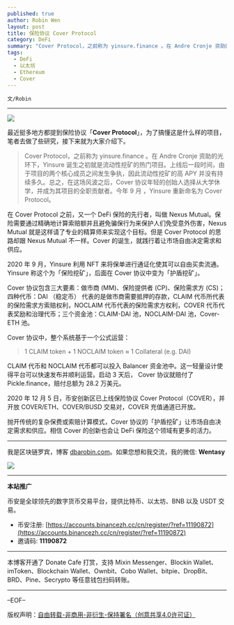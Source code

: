 ```yaml
---
published: true
author: Robin Wen
layout: post
title: 保险协议 Cover Protocol
category: DeFi
summary: "Cover Protocol，之前称为 yinsure.finance 。在 Andre Cronje 资助的光环下，Yinsure 诞生之初就是流动性挖矿的热门项目。上线后一段时间，由于项目的两个核心成员之间发生争执，因此流动性挖矿的高 APY 并没有持续多久。总之，在这场风波之后，Cover 协议年轻的创始人选择从大学休学，并成为其项目的全职贡献者。今年 9 月 ，Yinsure 重新命名为 Cover Protocol。抛开传统的复杂保费或索赔计算模式，Cover 协议的「护盾挖矿」让市场自由决定需求和供应。相信 Cover 的创新也会让 DeFi 保险这个领域有更多的活力。"
tags:
  - DeFi
  - 以太坊
  - Ethereum
  - Cover
---
```


`文/Robin`

***

![](https://cdn.dbarobin.com/75kl6nd.png)

最近挺多地方都提到保险协议「**Cover Protocol**」，为了搞懂这是什么样的项目，笔者去做了些研究，接下来就为大家介绍下。

> Cover Protocol，之前称为 yinsure.finance 。在 Andre Cronje 资助的光环下，Yinsure 诞生之初就是流动性挖矿的热门项目。上线后一段时间，由于项目的两个核心成员之间发生争执，因此流动性挖矿的高 APY 并没有持续多久。总之，在这场风波之后，Cover 协议年轻的创始人选择从大学休学，并成为其项目的全职贡献者。今年 9 月 ，Yinsure 重新命名为 Cover Protocol。

在 Cover Protocol 之前，又一个 DeFi 保险的先行者，叫做 Nexus Mutual。保险需要通过精确地计算索赔额并且避免骗保行为来保护人们免受意外伤害，Nexus Mutual 就是这样请了专业的精算师来实现这个目标。但是 Cover Protocol 的思路却跟 Nexus Mutual 不一样。Cover 的诞生，就践行着让市场自由决定需求和供应。

2020 年 9 月，Yinsure 利用 NFT 来将保单进行通证化使其可以自由买卖流通。Yinsure 称这个为「保险挖矿」，后面在 Cover 协议中变为「护盾挖矿」。

Cover 协议包含三大要素：做市商 (MM)、保险提供者 (CP)、保险需求方 (CS)；四种代币：DAI （稳定币） 代表的是做市商需要抵押的存款，CLAIM 代币所代表的保险需求方索赔权利，NOCLAIM 代币代表的保险需求方权利，COVER 代币代表奖励和治理代币；三个资金池：CLAIM-DAI 池，NOCLAIM-DAI 池，Cover-ETH 池。

Cover 协议中，整个系统基于一个公式运营：

> 1 CLAIM token + 1 NOCLAIM token ≈ 1 Collateral (e.g. DAI)

CLAIM 代币和 NOCLAIM 代币都可以投入 Balancer 资金池中。这一轻量设计使得平台可以快速发布并顺利运营。启动 3 天后， Cover 协议就赔付了 Pickle.finance，赔付总额为 28.2 万美元。

2020 年 12 月 5 日，币安创新区已上线保险协议 Cover Protocol（COVER），并开放 COVER/ETH、COVER/BUSD 交易对，COVER 充值通道已开放。

抛开传统的复杂保费或索赔计算模式，Cover 协议的「护盾挖矿」让市场自由决定需求和供应。相信 Cover 的创新也会让 DeFi 保险这个领域有更多的活力。

***

我是区块链罗宾，博客 [dbarobin.com](https://dbarobin.com/)。如果您想和我交流，我的微信: **Wentasy**

![](https://cdn.dbarobin.com/v4yywe2.png)

***

**本站推广**

币安是全球领先的数字货币交易平台，提供比特币、以太坊、BNB 以及 USDT 交易。

* 币安注册: [https://accounts.binancezh.cc/cn/register/?ref=11190872](https://accounts.binancezh.cc/cn/register/?ref=11190872)
* 邀请码: **11190872**

***

本博客开通了 Donate Cafe 打赏，支持 Mixin Messenger、Blockin Wallet、imToken、Blockchain Wallet、Ownbit、Cobo Wallet、bitpie、DropBit、BRD、Pine、Secrypto 等任意钱包扫码转账。

<center>
    <div class="--donate-button"
         data-button-id="f8b9df0d-af9a-460d-8258-d3f435445075"
    ></div>
</center>

***

–EOF–

版权声明：[自由转载-非商用-非衍生-保持署名（创意共享4.0许可证）](http://creativecommons.org/licenses/by-nc-nd/4.0/deed.zh)